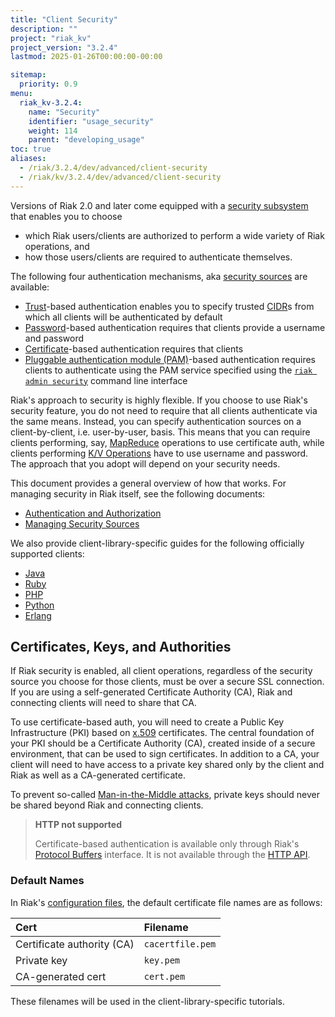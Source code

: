 ```yaml
---
title: "Client Security"
description: ""
project: "riak_kv"
project_version: "3.2.4"
lastmod: 2025-01-26T00:00:00-00:00

sitemap:
  priority: 0.9
menu:
  riak_kv-3.2.4:
    name: "Security"
    identifier: "usage_security"
    weight: 114
    parent: "developing_usage"
toc: true
aliases:
  - /riak/3.2.4/dev/advanced/client-security
  - /riak/kv/3.2.4/dev/advanced/client-security
---
```


Versions of Riak 2.0 and later come equipped with a [security subsystem]({{<baseurl>}}riak/kv/3.2.4/using/security/basics) that enables you to choose

* which Riak users/clients are authorized to perform a wide variety of
  Riak operations, and
* how those users/clients are required to authenticate themselves.

The following four authentication mechanisms, aka [security sources]({{<baseurl>}}riak/kv/3.2.4/using/security/managing-sources/) are available:

* [Trust]({{<baseurl>}}riak/kv/3.2.4/using/security/managing-sources/#trust-based-authentication)-based
  authentication enables you to specify trusted
  [CIDR](http://en.wikipedia.org/wiki/Classless_Inter-Domain_Routing)s
  from which all clients will be authenticated by default
* [Password]({{<baseurl>}}riak/kv/3.2.4/using/security/managing-sources/#password-based-authentication)-based authentication requires
  that clients provide a username and password
* [Certificate]({{<baseurl>}}riak/kv/3.2.4/using/security/managing-sources/#certificate-based-authentication)-based authentication
  requires that clients
* [Pluggable authentication module (PAM)]({{<baseurl>}}riak/kv/3.2.4/using/security/managing-sources/#pam-based-authentication)-based authentication requires
  clients to authenticate using the PAM service specified using the
  [`riak admin security`]({{<baseurl>}}riak/kv/3.2.4/using/security/managing-sources/#managing-sources)
  command line interface

Riak's approach to security is highly flexible. If you choose to use
Riak's security feature, you do not need to require that all clients
authenticate via the same means. Instead, you can specify authentication
sources on a client-by-client, i.e. user-by-user, basis. This means that
you can require clients performing, say, [MapReduce]({{<baseurl>}}riak/kv/3.2.4/developing/usage/mapreduce/)
operations to use certificate auth, while clients performing [K/V Operations]({{<baseurl>}}riak/kv/3.2.4/developing/usage) have to use username and password. The approach
that you adopt will depend on your security needs.

This document provides a general overview of how that works. For
managing security in Riak itself, see the following documents:

* [Authentication and Authorization]({{<baseurl>}}riak/kv/3.2.4/using/security/basics)
* [Managing Security Sources]({{<baseurl>}}riak/kv/3.2.4/using/security/managing-sources/)

We also provide client-library-specific guides for the following
officially supported clients:

* [Java]({{<baseurl>}}riak/kv/3.2.4/developing/usage/security/java)
* [Ruby]({{<baseurl>}}riak/kv/3.2.4/developing/usage/security/ruby)
* [PHP]({{<baseurl>}}riak/kv/3.2.4/developing/usage/security/php)
* [Python]({{<baseurl>}}riak/kv/3.2.4/developing/usage/security/python)
* [Erlang]({{<baseurl>}}riak/kv/3.2.4/developing/usage/security/erlang)

## Certificates, Keys, and Authorities

If Riak security is enabled, all client operations, regardless of the
security source you choose for those clients, must be over a secure SSL
connection. If you are using a self-generated Certificate Authority
(CA), Riak and connecting clients will need to share that CA.

To use certificate-based auth, you will need to create a Public Key
Infrastructure (PKI) based on
[x.509](http://en.wikipedia.org/wiki/X.509) certificates. The central
foundation of your PKI should be a Certificate Authority (CA), created
inside of a secure environment, that can be used to sign certificates.
In addition to a CA, your client will need to have access to a private
key shared only by the client and Riak as well as a CA-generated
certificate.

To prevent so-called [Man-in-the-Middle
attacks](http://en.wikipedia.org/wiki/Man-in-the-middle_attack), private
keys should never be shared beyond Riak and connecting clients.

> **HTTP not supported**
>
> Certificate-based authentication is available only through Riak's
[Protocol Buffers]({{<baseurl>}}riak/kv/3.2.4/developing/api/protocol-buffers/) interface. It is not available through the
[HTTP API]({{<baseurl>}}riak/kv/3.2.4/developing/api/http).

### Default Names

In Riak's [configuration files]({{<baseurl>}}riak/kv/3.2.4/configuring/reference/#security), the
default certificate file names are as follows:

Cert | Filename
:----|:-------
Certificate authority (CA) | `cacertfile.pem`
Private key | `key.pem`
CA-generated cert | `cert.pem`

These filenames will be used in the client-library-specific tutorials.

